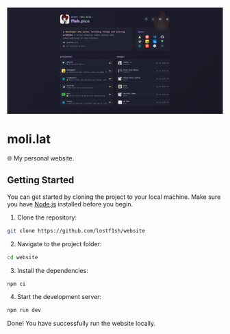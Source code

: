 ![](./public/screenshot.png)

# moli.lat
🌐 My personal website.

## Getting Started
You can get started by cloning the project to your local machine. Make sure you have [Node.js](https://nodejs.org/) installed before you begin.

1. Clone the repository:

```bash
git clone https://github.com/lostf1sh/website
```

2. Navigate to the project folder:
```bash
cd website
```

3. Install the dependencies:
```bash
npm ci
```

4. Start the development server:
```bash
npm run dev
```

Done! You have successfully run the website locally.
